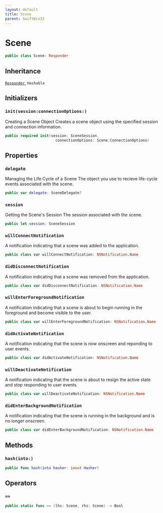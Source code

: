 ```yaml
---
layout: default
title: Scene
parent: SwiftWin32
---
```

# Scene

``` swift
public class Scene: Responder 
```

## Inheritance

[`Responder`](https://compnerd.github.io/swift-win32/SwiftWin32/Responder), `Hashable`

## Initializers

### `init(session:connectionOptions:)`

Creating a Scene Object
Creates a scene object using the specified session and connection
information.

``` swift
public required init(session: SceneSession,
                       connectionOptions: Scene.ConnectionOptions) 
```

## Properties

### `delegate`

Managing the Life Cycle of a Scene
The object you use to recieve life-cycle events associated with the scene.

``` swift
public var delegate: SceneDelegate?
```

### `session`

Getting the Scene's Session
The session associated with the scene.

``` swift
public let session: SceneSession
```

### `willConnectNotification`

A notification indicating that a scene was added to the application.

``` swift
public class var willConnectNotification: NSNotification.Name 
```

### `didDisconnectNotification`

A notification indicating that a scene was removed from the application.

``` swift
public class var didDisconnectNotification: NSNotification.Name 
```

### `willEnterForegroundNotification`

A notification indicating that a scene is about to begin running in the
foreground and become visible to the user.

``` swift
public class var willEnterForegroundNotification: NSNotification.Name 
```

### `didActivateNotification`

A notification indicating that the scene is now onscreen and reponding to
user events.

``` swift
public class var didActivateNotification: NSNotification.Name 
```

### `willDeactivateNotification`

A notification indicating that the scene is about to resign the active
state and stop responding to user events.

``` swift
public class var willDeactivateNotification: NSNotification.Name 
```

### `didEnterBackgroundNotification`

A notification indicating that the scene is running in the background and
is no longer onscreen.

``` swift
public class var didEnterBackgroundNotification: NSNotification.Name 
```

## Methods

### `hash(into:)`

``` swift
public func hash(into hasher: inout Hasher) 
```

## Operators

### `==`

``` swift
public static func == (lhs: Scene, rhs: Scene) -> Bool 
```

